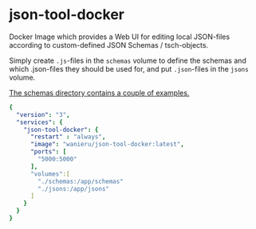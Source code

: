 # json-tool-docker

Docker Image which provides a Web UI for editing local JSON-files according to custom-defined JSON Schemas / tsch-objects.

Simply create `.js`-files in the `schemas` volume to define the schemas and which .json-files they should be used for, and put `.json`-files in the `jsons` volume.

[The schemas directory contains a couple of examples.](https://github.com/wanieru/json-tool-docker/tree/main/schemas)

```yml
{
  "version": "3",
  "services": {
    "json-tool-docker": {
      "restart" : "always",
      "image": "wanieru/json-tool-docker:latest",
      "ports": [
        "5000:5000"
      ],
      "volumes":[
        "./schemas:/app/schemas"
        "./jsons:/app/jsons"
      ]
    }
  }
}
```
